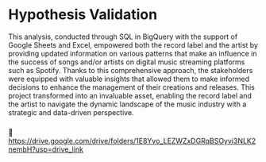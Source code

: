 # Hypothesis Validation
This analysis, conducted through SQL in BigQuery with the support of Google Sheets and Excel, empowered both the record label and the artist by providing updated information on various patterns that make an influence in the success of songs and/or artists on digital music streaming platforms such as Spotify. Thanks to this comprehensive approach, the stakeholders were equipped with valuable insights that allowed them to make informed decisions to enhance the management of their creations and releases. This project transformed into an invaluable asset, enabling the record label and the artist to navigate the dynamic landscape of the music industry with a strategic and data-driven perspective.
###
📂 https://drive.google.com/drive/folders/1E8Yvo_LEZWZxDGRqBSOyvi3NLK2nembH?usp=drive_link
